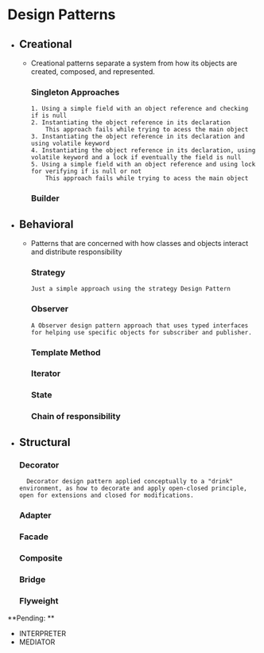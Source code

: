 # Design Patterns


* ## Creational
  * Creational patterns separate a system from how its objects are created, composed, and represented.
    ### Singleton Approaches
        1. Using a simple field with an object reference and checking if is null
        2. Instantiating the object reference in its declaration
            This approach fails while trying to acess the main object
        3. Instantiating the object reference in its declaration and using volatile keyword
        4. Instantiating the object reference in its declaration, using volatile keyword and a lock if eventually the field is null
        5. Using a simple field with an object reference and using lock for verifying if is null or not
            This approach fails while trying to acess the main object
    ### Builder

* ## Behavioral
  * Patterns that are concerned with how classes and objects interact and distribute responsibility
    ### Strategy
        Just a simple approach using the strategy Design Pattern
    ### Observer
        A Observer design pattern approach that uses typed interfaces for helping use specific objects for subscriber and publisher.
    ### Template Method
    ### Iterator
    ### State
    ### Chain of responsibility
* ## Structural
    ### Decorator
        Decorator design pattern applied conceptually to a "drink" environment, as how to decorate and apply open-closed principle, open for extensions and closed for modifications.

    ### Adapter
    ### Facade    
    ### Composite
    ### Bridge
    ### Flyweight




**Pending: **  
- INTERPRETER
- MEDIATOR